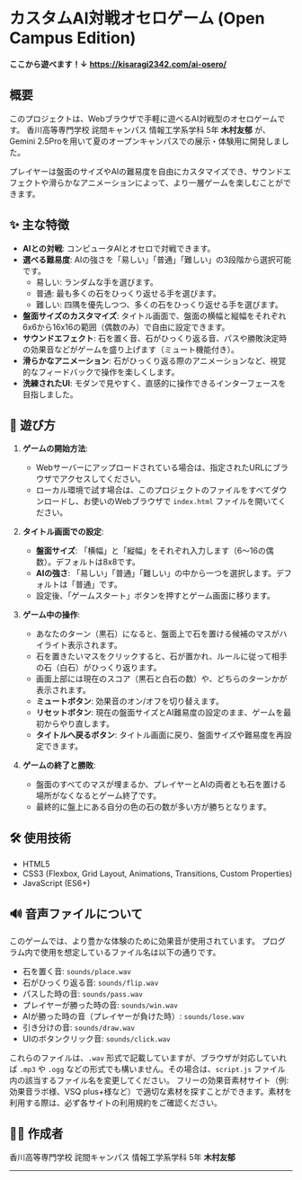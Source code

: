 # カスタムAI対戦オセロゲーム (Open Campus Edition)

**ここから遊べます！↓**
**https://kisaragi2342.com/ai-osero/**

## 概要

このプロジェクトは、Webブラウザで手軽に遊べるAI対戦型のオセロゲームです。
香川高等専門学校 詫間キャンパス 情報工学系学科 5年 **木村友郁** が、Gemini 2.5Proを用いて夏のオープンキャンパスでの展示・体験用に開発しました。

プレイヤーは盤面のサイズやAIの難易度を自由にカスタマイズでき、サウンドエフェクトや滑らかなアニメーションによって、より一層ゲームを楽しむことができます。

## ✨ 主な特徴

* **AIとの対戦**: コンピュータAIとオセロで対戦できます。
* **選べる難易度**: AIの強さを「易しい」「普通」「難しい」の3段階から選択可能です。
    * 易しい: ランダムな手を選びます。
    * 普通: 最も多くの石をひっくり返せる手を選びます。
    * 難しい: 四隅を優先しつつ、多くの石をひっくり返せる手を選びます。
* **盤面サイズのカスタマイズ**: タイトル画面で、盤面の横幅と縦幅をそれぞれ6x6から16x16の範囲（偶数のみ）で自由に設定できます。
* **サウンドエフェクト**: 石を置く音、石がひっくり返る音、パスや勝敗決定時の効果音などがゲームを盛り上げます（ミュート機能付き）。
* **滑らかなアニメーション**: 石がひっくり返る際のアニメーションなど、視覚的なフィードバックで操作を楽しくします。
* **洗練されたUI**: モダンで見やすく、直感的に操作できるインターフェースを目指しました。

## 🚀 遊び方

1.  **ゲームの開始方法**:
    * Webサーバーにアップロードされている場合は、指定されたURLにブラウザでアクセスしてください。
    * ローカル環境で試す場合は、このプロジェクトのファイルをすべてダウンロードし、お使いのWebブラウザで `index.html` ファイルを開いてください。

2.  **タイトル画面での設定**:
    * **盤面サイズ**: 「横幅」と「縦幅」をそれぞれ入力します（6～16の偶数）。デフォルトは8x8です。
    * **AIの強さ**: 「易しい」「普通」「難しい」の中から一つを選択します。デフォルトは「普通」です。
    * 設定後、「ゲームスタート」ボタンを押すとゲーム画面に移ります。

3.  **ゲーム中の操作**:
    * あなたのターン（黒石）になると、盤面上で石を置ける候補のマスがハイライト表示されます。
    * 石を置きたいマスをクリックすると、石が置かれ、ルールに従って相手の石（白石）がひっくり返ります。
    * 画面上部には現在のスコア（黒石と白石の数）や、どちらのターンかが表示されます。
    * **ミュートボタン**: 効果音のオン/オフを切り替えます。
    * **リセットボタン**: 現在の盤面サイズとAI難易度の設定のまま、ゲームを最初からやり直します。
    * **タイトルへ戻るボタン**: タイトル画面に戻り、盤面サイズや難易度を再設定できます。

4.  **ゲームの終了と勝敗**:
    * 盤面のすべてのマスが埋まるか、プレイヤーとAIの両者とも石を置ける場所がなくなるとゲーム終了です。
    * 最終的に盤上にある自分の色の石の数が多い方が勝ちとなります。

## 🛠️ 使用技術

* HTML5
* CSS3 (Flexbox, Grid Layout, Animations, Transitions, Custom Properties)
* JavaScript (ES6+)

## 🔊 音声ファイルについて 

このゲームでは、より豊かな体験のために効果音が使用されています。
プログラム内で使用を想定しているファイル名は以下の通りです。

* 石を置く音: `sounds/place.wav`
* 石がひっくり返る音: `sounds/flip.wav`
* パスした時の音: `sounds/pass.wav`
* プレイヤーが勝った時の音: `sounds/win.wav`
* AIが勝った時の音（プレイヤーが負けた時）: `sounds/lose.wav`
* 引き分けの音: `sounds/draw.wav`
* UIのボタンクリック音: `sounds/click.wav`

これらのファイルは、`.wav` 形式で記載していますが、ブラウザが対応していれば `.mp3` や `.ogg` などの形式でも構いません。その場合は、`script.js` ファイル内の該当するファイル名を変更してください。
フリーの効果音素材サイト（例: 効果音ラボ様、VSQ plus+様など）で適切な素材を探すことができます。素材を利用する際は、必ず各サイトの利用規約をご確認ください。


## 🧑‍💻 作成者

香川高等専門学校 詫間キャンパス 情報工学系学科 5年 **木村友郁**

---

